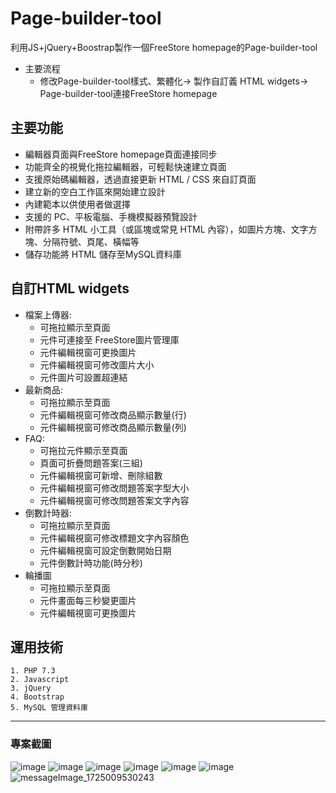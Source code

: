 # Page-builder-tool
利用JS+jQuery+Boostrap製作一個FreeStore homepage的Page-builder-tool
* 主要流程  
  * 修改Page-builder-tool樣式、繁體化-> 製作自訂義 HTML widgets-> Page-builder-tool連接FreeStore homepage
## 主要功能
* 編輯器頁面與FreeStore homepage頁面連接同步
* 功能齊全的視覺化拖拉編輯器，可輕鬆快速建立頁面
* 支援原始碼編輯器，透過直接更新 HTML / CSS 來自訂頁面
* 建立新的空白工作區來開始建立設計
* 內建範本以供使用者做選擇
* 支援的 PC、平板電腦、手機模擬器預覽設計
* 附帶許多 HTML 小工具（或區塊或常見 HTML 內容），如圖片方塊、文字方塊、分隔符號、頁尾、橫幅等
* 儲存功能將 HTML 儲存至MySQL資料庫
## 自訂HTML widgets
* 檔案上傳器:
  * 可拖拉顯示至頁面
  * 元件可連接至 FreeStore圖片管理庫
  * 元件編輯視窗可更換圖片
  * 元件編輯視窗可修改圖片大小
  * 元件圖片可設置超連結
* 最新商品:
  * 可拖拉顯示至頁面
  * 元件編輯視窗可修改商品顯示數量(行)
  * 元件編輯視窗可修改商品顯示數量(列)
* FAQ:
  * 可拖拉元件顯示至頁面
  * 頁面可折疊問題答案(三組)
  * 元件編輯視窗可新增、刪除組數
  * 元件編輯視窗可修改問題答案字型大小
  * 元件編輯視窗可修改問題答案文字內容
* 倒數計時器:
  * 可拖拉顯示至頁面
  * 元件編輯視窗可修改標題文字內容顏色
  * 元件編輯視窗可設定倒數開始日期
  * 元件倒數計時功能(時分秒)
* 輪播圖
  * 可拖拉顯示至頁面
  * 元件畫面每三秒變更圖片
  * 元件編輯視窗可更換圖片
## 運用技術
    1. PHP 7.3
    2. Javascript
    3. jQuery
    4. Bootstrap
    5. MySQL 管理資料庫
 ***
### 專案截圖
![image](https://github.com/user-attachments/assets/c4db2ddd-6dd5-4c37-822e-a21f431eaa4e)
![image](https://github.com/user-attachments/assets/c5248ba0-bd38-4fd4-8a8d-557440f5e616)
![image](https://github.com/user-attachments/assets/2837061d-a03c-4334-8827-07a7844a8eaa)
![image](https://github.com/user-attachments/assets/456e4a22-0996-47b6-99ef-8bd3b8de9798)
![image](https://github.com/user-attachments/assets/7511a362-25dd-4439-83ee-aa9275c50e25)
![image](https://github.com/user-attachments/assets/068ae454-97bc-49de-b095-843dc5a6f2db)
![messageImage_1725009530243](https://github.com/user-attachments/assets/a475db8d-f40f-4081-a27f-698e02e6a94c)







